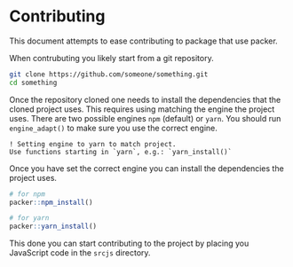 # Contributing

This document attempts to ease contributing to package that use
packer.

When contrubuting you likely start from a git repository.

```bash
git clone https://github.com/someone/something.git
cd something
```

Once the repository cloned one needs to install the dependencies
that the cloned project uses. This requires using matching the
engine the project uses. There are two possible engines `npm`
(default) or `yarn`. You should run `engine_adapt()` to
make sure you use the correct engine.

```
! Setting engine to yarn to match project.
Use functions starting in `yarn`, e.g.: `yarn_install()`
```

Once you have set the correct engine you can install the
dependencies the project uses.

```r
# for npm
packer::npm_install()

# for yarn
packer::yarn_install()
```

This done you can start contributing to the project by
placing you JavaScript code in the `srcjs` directory.
